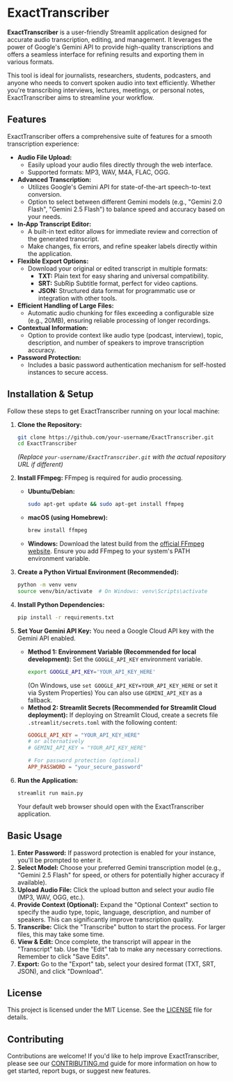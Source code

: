 # ExactTranscriber

**ExactTranscriber** is a user-friendly Streamlit application designed for accurate audio transcription, editing, and management. It leverages the power of Google's Gemini API to provide high-quality transcriptions and offers a seamless interface for refining results and exporting them in various formats.

This tool is ideal for journalists, researchers, students, podcasters, and anyone who needs to convert spoken audio into text efficiently. Whether you're transcribing interviews, lectures, meetings, or personal notes, ExactTranscriber aims to streamline your workflow.

## Features

ExactTranscriber offers a comprehensive suite of features for a smooth transcription experience:

*   **Audio File Upload:**
    *   Easily upload your audio files directly through the web interface.
    *   Supported formats: MP3, WAV, M4A, FLAC, OGG.
*   **Advanced Transcription:**
    *   Utilizes Google's Gemini API for state-of-the-art speech-to-text conversion.
    *   Option to select between different Gemini models (e.g., "Gemini 2.0 Flash", "Gemini 2.5 Flash") to balance speed and accuracy based on your needs.
*   **In-App Transcript Editor:**
    *   A built-in text editor allows for immediate review and correction of the generated transcript.
    *   Make changes, fix errors, and refine speaker labels directly within the application.
*   **Flexible Export Options:**
    *   Download your original or edited transcript in multiple formats:
        *   **TXT:** Plain text for easy sharing and universal compatibility.
        *   **SRT:** SubRip Subtitle format, perfect for video captions.
        *   **JSON:** Structured data format for programmatic use or integration with other tools.
*   **Efficient Handling of Large Files:**
    *   Automatic audio chunking for files exceeding a configurable size (e.g., 20MB), ensuring reliable processing of longer recordings.
*   **Contextual Information:**
    *   Option to provide context like audio type (podcast, interview), topic, description, and number of speakers to improve transcription accuracy.
*   **Password Protection:**
    *   Includes a basic password authentication mechanism for self-hosted instances to secure access.

## Installation & Setup

Follow these steps to get ExactTranscriber running on your local machine:

1.  **Clone the Repository:**
    ```bash
    git clone https://github.com/your-username/ExactTranscriber.git
    cd ExactTranscriber
    ```
    *(Replace `your-username/ExactTranscriber.git` with the actual repository URL if different)*

2.  **Install FFmpeg:**
    FFmpeg is required for audio processing.
    *   **Ubuntu/Debian:**
        ```bash
        sudo apt-get update && sudo apt-get install ffmpeg
        ```
    *   **macOS (using Homebrew):**
        ```bash
        brew install ffmpeg
        ```
    *   **Windows:**
        Download the latest build from the [official FFmpeg website](https://ffmpeg.org/download.html). Ensure you add FFmpeg to your system's PATH environment variable.

3.  **Create a Python Virtual Environment (Recommended):**
    ```bash
    python -m venv venv
    source venv/bin/activate  # On Windows: venv\Scripts\activate
    ```

4.  **Install Python Dependencies:**
    ```bash
    pip install -r requirements.txt
    ```

5.  **Set Your Gemini API Key:**
    You need a Google Cloud API key with the Gemini API enabled.
    *   **Method 1: Environment Variable (Recommended for local development):**
        Set the `GOOGLE_API_KEY` environment variable.
        ```bash
        export GOOGLE_API_KEY='YOUR_API_KEY_HERE'
        ```
        (On Windows, use `set GOOGLE_API_KEY=YOUR_API_KEY_HERE` or set it via System Properties)
        You can also use `GEMINI_API_KEY` as a fallback.
    *   **Method 2: Streamlit Secrets (Recommended for Streamlit Cloud deployment):**
        If deploying on Streamlit Cloud, create a secrets file `.streamlit/secrets.toml` with the following content:
        ```toml
        GOOGLE_API_KEY = "YOUR_API_KEY_HERE"
        # or alternatively
        # GEMINI_API_KEY = "YOUR_API_KEY_HERE"

        # For password protection (optional)
        APP_PASSWORD = "your_secure_password"
        ```

6.  **Run the Application:**
    ```bash
    streamlit run main.py
    ```
    Your default web browser should open with the ExactTranscriber application.

## Basic Usage

1.  **Enter Password:** If password protection is enabled for your instance, you'll be prompted to enter it.
2.  **Select Model:** Choose your preferred Gemini transcription model (e.g., "Gemini 2.5 Flash" for speed, or others for potentially higher accuracy if available).
3.  **Upload Audio File:** Click the upload button and select your audio file (MP3, WAV, OGG, etc.).
4.  **Provide Context (Optional):** Expand the "Optional Context" section to specify the audio type, topic, language, description, and number of speakers. This can significantly improve transcription quality.
5.  **Transcribe:** Click the "Transcribe" button to start the process. For larger files, this may take some time.
6.  **View & Edit:** Once complete, the transcript will appear in the "Transcript" tab. Use the "Edit" tab to make any necessary corrections. Remember to click "Save Edits".
7.  **Export:** Go to the "Export" tab, select your desired format (TXT, SRT, JSON), and click "Download".

## License

This project is licensed under the MIT License. See the [LICENSE](LICENSE) file for details.

## Contributing

Contributions are welcome! If you'd like to help improve ExactTranscriber, please see our [CONTRIBUTING.md](CONTRIBUTING.md) guide for more information on how to get started, report bugs, or suggest new features.
